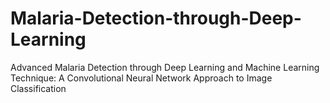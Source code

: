 # Malaria-Detection-through-Deep-Learning
Advanced Malaria Detection through Deep Learning and Machine Learning Technique: A Convolutional Neural Network Approach to Image Classification

